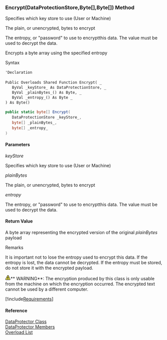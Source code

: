 ﻿### Encrypt(DataProtectionStore,Byte\[\],Byte\[\]) Method

Specifies which key store to use (User or Machine)

The plain, or unencrypted, bytes to encrypt

The entropy, or "password" to use to encryptthis data. The value must be used to decrypt the data.

Encrypts a byte array using the specified entropy

Syntax

```vbnet
'Declaration

Public Overloads Shared Function Encrypt( _
   ByVal _keyStore_ As DataProtectionStore, _
   ByVal _plainBytes_() As Byte, _
   ByVal _entropy_() As Byte _
) As Byte()
```

```csharp
public static byte[] Encrypt( 
   DataProtectionStore _keyStore_,
   byte[] _plainBytes_,
   byte[] _entropy_
)
```

#### Parameters

_keyStore_

Specifies which key store to use (User or Machine)

_plainBytes_

The plain, or unencrypted, bytes to encrypt

_entropy_

The entropy, or "password" to use to encryptthis data. The value must be used to decrypt the data.

#### Return Value

A byte array representing the encrypted version of the original _plainBytes_ payload

Remarks

It is important not to lose the entropy used to encrypt this data. If the entropy is lost, the data cannot be decrypted. If the entropy must be stored, do not store it with the encrypted payload.

![warning](/images/warning.gif)** WARNING**:  The encryption produced by this class is only usable from the machine on which the encryption occurred. The encrypted text cannot be used by a different computer.

[!include[Requirements](../partials/requirements.md)]

#### Reference

[DataProtector Class](FChoice.Common~FChoice.Common.DataProtector.md)  
[DataProtector Members](FChoice.Common~FChoice.Common.DataProtector_members.md)  
[Overload List](FChoice.Common~FChoice.Common.DataProtector~Encrypt.md)